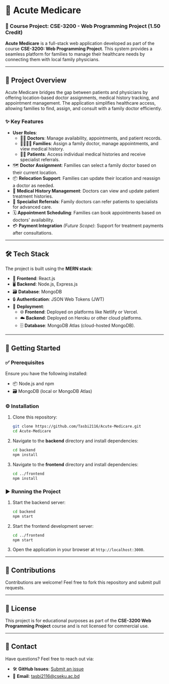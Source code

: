# 🌟 Acute Medicare

### 📘 Course Project: CSE-3200 - Web Programming Project (1.50 Credit)

**Acute Medicare** is a full-stack web application developed as part of the course **CSE-3200: Web Programming Project**. This system provides a seamless platform for families to manage their healthcare needs by connecting them with local family physicians.

---

## 🏥 Project Overview

Acute Medicare bridges the gap between patients and physicians by offering location-based doctor assignments, medical history tracking, and appointment management. The application simplifies healthcare access, allowing families to find, assign, and consult with a family doctor efficiently.

### ✨ Key Features
- **User Roles**: 
  - 👨‍⚕️ **Doctors**: Manage availability, appointments, and patient records.
  - 👨‍👩‍👧‍👦 **Families**: Assign a family doctor, manage appointments, and view medical history.
  - 🧑‍🦱 **Patients**: Access individual medical histories and receive specialist referrals.
- 🗺️ **Doctor Assignment**: Families can select a family doctor based on their current location.
- 📦 **Relocation Support**: Families can update their location and reassign a doctor as needed.
- 📜 **Medical History Management**: Doctors can view and update patient treatment histories.
- 🔄 **Specialist Referrals**: Family doctors can refer patients to specialists for advanced care.
- 🗓️ **Appointment Scheduling**: Families can book appointments based on doctors' availability.
- 💳 **Payment Integration** *(Future Scope)*: Support for treatment payments after consultations.

---

## 🛠️ Tech Stack

The project is built using the **MERN stack**:
- 🎨 **Frontend**: React.js
- 🖥️ **Backend**: Node.js, Express.js
- 🗃️ **Database**: MongoDB
- 🔒 **Authentication**: JSON Web Tokens (JWT)
- 🚀 **Deployment**: 
  - 🌐 **Frontend**: Deployed on platforms like Netlify or Vercel.
  - ☁️ **Backend**: Deployed on Heroku or other cloud platforms.
  - 🗄️ **Database**: MongoDB Atlas (cloud-hosted MongoDB).

---

## 🚀 Getting Started

### ✅ Prerequisites
Ensure you have the following installed:
- 📦 Node.js and npm
- 🗃️ MongoDB (local or MongoDB Atlas)

### ⚙️ Installation
1. Clone this repository:
   ```bash
   git clone https://github.com/Tasbi2116/Acute-Medicare.git
   cd Acute-Medicare

2. Navigate to the **backend** directory and install dependencies:
   ```bash
   cd backend
   npm install
   ```
3. Navigate to the **frontend** directory and install dependencies:
   ```bash
   cd ../frontend
   npm install
   ```

### ▶️ Running the Project
1. Start the backend server:
   ```bash
   cd backend
   npm start
   ```
2. Start the frontend development server:
   ```bash
   cd ../frontend
   npm start
   ```
3. Open the application in your browser at `http://localhost:3000`.

---

## 🤝 Contributions

Contributions are welcome! Feel free to fork this repository and submit pull requests.

---

## 📜 License

This project is for educational purposes as part of the **CSE-3200 Web Programming Project** course and is not licensed for commercial use.

---

## 📧 Contact

Have questions? Feel free to reach out via:

- 🛠️ **GitHub Issues**: [Submit an issue](../../issues)
- 📩 **Email**: [tasbi2116@cseku.ac.bd](mailto:tasbi2116@cseku.ac.bd)
